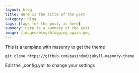 ```yaml
---
layout: blog
title: Here is the title of the post
category: blog
tags: [tags for the post, is here]  
summery: Here is a summary of the post
image: /images/blog/blogging-again.png
---
```


This is a template with masonry to get the theme

```
git clone https://github.com/pasindud/jekyll-masonry-theme
```

Edit the _config.yml to change your settings
